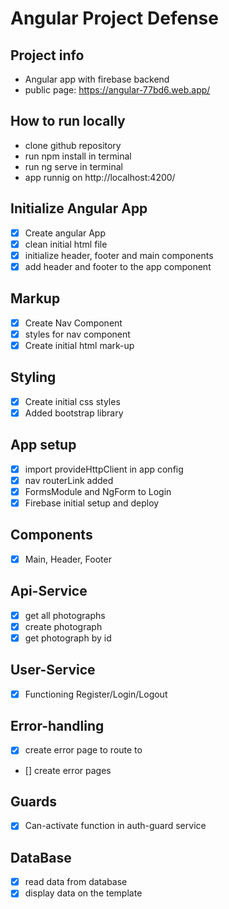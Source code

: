 # Angular Project Defense

## Project info

-   Angular app with firebase backend
-   public page: https://angular-77bd6.web.app/

## How to run locally

-   clone github repository
-   run npm install in terminal
-   run ng serve in terminal
-   app runnig on http://localhost:4200/

## Initialize Angular App

-   [x] Create angular App
-   [x] clean initial html file
-   [x] initialize header, footer and main components
-   [x] add header and footer to the app component

## Markup

-   [x] Create Nav Component
-   [x] styles for nav component
-   [x] Create initial html mark-up

## Styling

-   [x] Create initial css styles
-   [x] Added bootstrap library

## App setup

-   [x] import provideHttpClient in app config
-   [x] nav routerLink added
-   [x] FormsModule and NgForm to Login
-   [x] Firebase initial setup and deploy

## Components

-   [x] Main, Header, Footer

## Api-Service

-   [x] get all photographs
-   [x] create photograph
-   [x] get photograph by id

## User-Service

-   [x] Functioning Register/Login/Logout

## Error-handling

-   [x] create error page to route to
-   [] create error pages

## Guards

-   [x] Can-activate function in auth-guard service

## DataBase

-   [x] read data from database
-   [x] display data on the template
